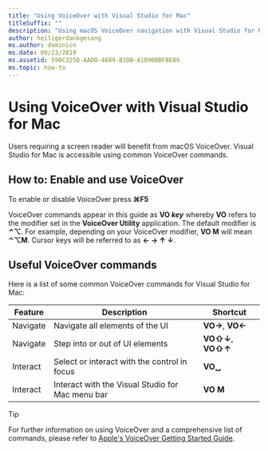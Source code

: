 ```yaml
---
title: "Using VoiceOver with Visual Studio for Mac"
titleSuffix: ""
description: "Using macOS VoiceOver navigation with Visual Studio for Mac"
author: heiligerdankgesang
ms.author: dominicn
ms.date: 09/23/2019
ms.assetid: 590C325D-AAD0-4889-B1DB-A1090BBFBE89
ms.topic: how-to
---
```


# Using VoiceOver with Visual Studio for Mac

Users requiring a screen reader will benefit from macOS VoiceOver. Visual Studio for Mac is accessible using common VoiceOver commands.

## How to: Enable and use VoiceOver

To enable or disable VoiceOver press **&#8984;F5**

VoiceOver commands appear in this guide as **VO _key_** whereby **VO** refers to the modifier set in the **VoiceOver Utility** application. The default modifier is **⌃⌥**. For example, depending on your VoiceOver modifier, **VO M** will mean **⌃⌥M**. Cursor keys will be referred to as **← → ↑ ↓**.

## Useful VoiceOver commands

Here is a list of some common VoiceOver commands for Visual Studio for Mac:

|Feature|Description|Shortcut|
|-------|-----------|--------|
|Navigate|Navigate all elements of the UI|**VO→**, **VO←**|
|Navigate|Step into or out of UI elements|**VO⇧↓**, **VO⇧↑**|
|Interact|Select or interact with the control in focus|**VO␣**|
|Interact|Interact with the Visual Studio for Mac menu bar|**VO M**|

> [!TIP]
> For further information on using VoiceOver and a comprehensive list of commands, please refer to [Apple's VoiceOver Getting Started Guide](https://support.apple.com/en-us/guide/voiceover-guide/welcome/web).